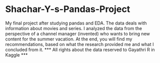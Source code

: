 # Shachar-Y-s-Pandas-Project
My final project after studying pandas and EDA.
 The data deals with information about movies and series.
 I analyzed the data from the perspective of a channel manager (invented) who wants to bring new content for the summer vacation.
 At the end, you will find my recommendations, based on what the research provided me and what I concluded from it.
 *** All rights about the data reserved to Gayathri R in Kaggle ***

